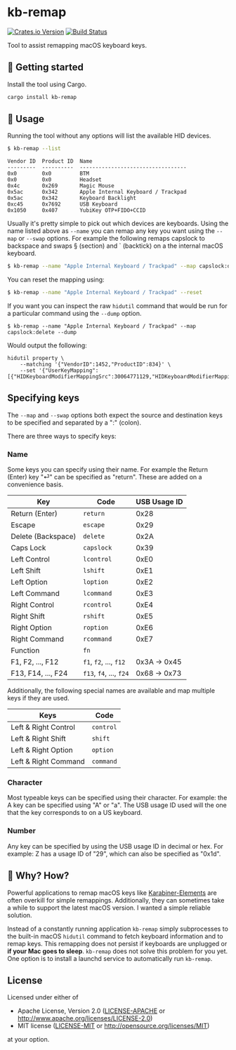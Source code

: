 # kb-remap

[![Crates.io Version](https://badgers.space/crates/version/kb-remap)](https://crates.io/crates/kb-remap)
[![Build Status](https://badgers.space/github/checks/rossmacarthur/kb-remap/trunk?label=build)](https://github.com/rossmacarthur/kb-remap/actions/workflows/build.yaml)

Tool to assist remapping macOS keyboard keys.

## 🚀 Getting started

Install the tool using Cargo.

```sh
cargo install kb-remap
```

## 🤸 Usage

Running the tool without any options will list the available HID devices.
```sh
$ kb-remap --list
```
```text
Vendor ID  Product ID  Name
---------  ----------  ----------------------------------
0x0        0x0         BTM
0x0        0x0         Headset
0x4c       0x269       Magic Mouse
0x5ac      0x342       Apple Internal Keyboard / Trackpad
0x5ac      0x342       Keyboard Backlight
0xc45      0x7692      USB Keyboard
0x1050     0x407       YubiKey OTP+FIDO+CCID
```

Usually it's pretty simple to pick out which devices are keyboards. Using the
name listed above as `--name` you can remap any key you want using the `--map`
or `--swap` options. For example the following remaps capslock to backspace and
swaps § (section) and ` (backtick) on a the internal macOS keyboard.
```sh
$ kb-remap --name "Apple Internal Keyboard / Trackpad" --map capslock:delete --swap '0x64:`'
```

You can reset the mapping using:
```sh
$ kb-remap --name "Apple Internal Keyboard / Trackpad" --reset
```

If you want you can inspect the raw `hidutil` command that would be run for
a particular command using the `--dump` option.
```
$ kb-remap --name "Apple Internal Keyboard / Trackpad" --map capslock:delete --dump
```

Would output the following:
```
hidutil property \
    --matching '{"VendorID":1452,"ProductID":834}' \
    --set '{"UserKeyMapping":[{"HIDKeyboardModifierMappingSrc":30064771129,"HIDKeyboardModifierMappingDst":30064771114}]}'
```

## Specifying keys

The `--map` and `--swap` options both expect the source and destination keys to
be specified and separated by a ":" (colon).

There are three ways to specify keys:

### Name

Some keys you can specify using their name. For example the Return (Enter) key
"⏎" can be specified as "return". These are added on a convenience basis.

| Key                | Code                    | USB Usage ID |
| ------------------ | ----------------------- | ------------ |
| Return (Enter)     | `return`                | 0x28         |
| Escape             | `escape`                | 0x29         |
| Delete (Backspace) | `delete`                | 0x2A         |
| Caps Lock          | `capslock`              | 0x39         |
| Left Control       | `lcontrol`              | 0xE0         |
| Left Shift         | `lshift`                | 0xE1         |
| Left Option        | `loption`               | 0xE2         |
| Left Command       | `lcommand`              | 0xE3         |
| Right Control      | `rcontrol`              | 0xE4         |
| Right Shift        | `rshift`                | 0xE5         |
| Right Option       | `roption`               | 0xE6         |
| Right Command      | `rcommand`              | 0xE7         |
| Function           | `fn`                    |              |
| F1, F2, ..., F12   | `f1`, `f2`, ..., `f12`  | 0x3A -> 0x45 |
| F13, F14, ..., F24 | `f13`, `f4`, ..., `f24` | 0x68 -> 0x73 |

Additionally, the following special names are available and map multiple keys
if they are used.

| Keys                 | Code      |
| -------------------- | --------- |
| Left & Right Control | `control` |
| Left & Right Shift   | `shift`   |
| Left & Right Option  | `option`  |
| Left & Right Command | `command` |

### Character

Most typeable keys can be specified using their character. For example: the A
key can be specified using "A" or "a". The USB usage ID used will the one that
the key corresponds to on a US keyboard.

### Number

Any key can be specified by using the USB usage ID in decimal or hex. For
example: Z has a usage ID of "29", which can also be specified as "0x1d".

## 🤔 Why? How?

Powerful applications to remap macOS keys like [Karabiner-Elements] are often
overkill for simple remappings. Additionally, they can sometimes take a while to
support the latest macOS version. I wanted a simple reliable solution.

Instead of a constantly running application `kb-remap` simply subprocesses to
the built-in macOS  `hidutil` command to fetch keyboard information and to remap
keys. This remapping does not persist if keyboards are unplugged or **if your
Mac goes to sleep**. `kb-remap` does not solve this problem for you yet. One
option is to install a launchd service to automatically run `kb-remap`.

[Karabiner-Elements]: https://github.com/pqrs-org/Karabiner-Elements

## License

Licensed under either of

- Apache License, Version 2.0 ([LICENSE-APACHE](LICENSE-APACHE) or
  http://www.apache.org/licenses/LICENSE-2.0)
- MIT license ([LICENSE-MIT](LICENSE-MIT) or http://opensource.org/licenses/MIT)

at your option.
